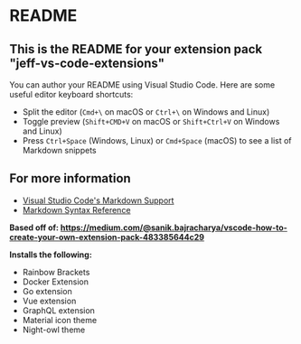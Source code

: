 # README

## This is the README for your extension pack "jeff-vs-code-extensions"

You can author your README using Visual Studio Code.  Here are some useful editor keyboard shortcuts:

* Split the editor (`Cmd+\` on macOS or `Ctrl+\` on Windows and Linux)
* Toggle preview (`Shift+CMD+V` on macOS or `Shift+Ctrl+V` on Windows and Linux)
* Press `Ctrl+Space` (Windows, Linux) or `Cmd+Space` (macOS) to see a list of Markdown snippets

## For more information

* [Visual Studio Code's Markdown Support](http://code.visualstudio.com/docs/languages/markdown)
* [Markdown Syntax Reference](https://help.github.com/articles/markdown-basics/)

**Based off of: https://medium.com/@sanik.bajracharya/vscode-how-to-create-your-own-extension-pack-483385644c29**

**Installs the following:**
- Rainbow Brackets
- Docker Extension 
- Go extension
- Vue extension 
- GraphQL extension
- Material icon theme
- Night-owl theme